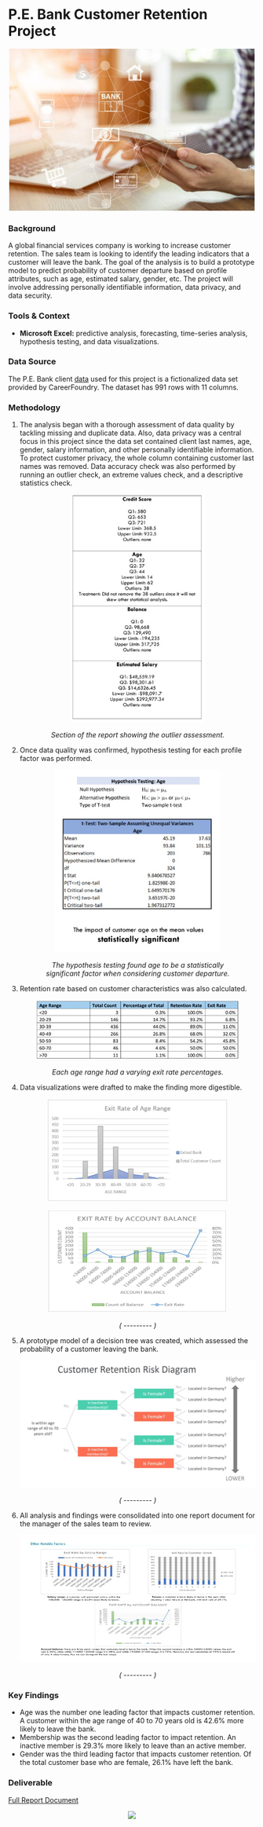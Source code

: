 # P.E. Bank Customer Retention Project

<p align="center">
  <img width="500" height="330" src="Images/banking.jpg"/>
</p>

### Background
A global financial services company is working to increase customer retention. The sales team is looking to identify the leading indicators that a customer will leave the bank. The goal of the analysis is to build a prototype model to predict probability of customer departure based on profile attributes, such as age, estimated salary, gender, etc. The project will involve addressing personally identifiable information, data privacy, and data security. 

### Tools & Context
- **Microsoft Excel:** predictive analysis, forecasting, time-series analysis, hypothesis testing, and data visualizations. 

### Data Source
The P.E. Bank client [data](https://github.com/tiltonneena/PE-Bank-Project/blob/main/Dataset/PEBank_dataset.xlsx) used for this project is a fictionalized data set provided by CareerFoundry. The dataset has 991 rows with 11 columns. 

### Methodology

1.	The analysis began with a thorough assessment of data quality by tackling missing and duplicate data. Also, data privacy was a central focus in this project since the data set contained client last names, age, gender, salary information, and other personally identifiable information. To protect customer privacy, the whole column containing customer last names was removed. Data accuracy check was also performed by running an outlier check, an extreme values check, and  a descriptive statistics check.  

    <p align="center">
      <img width="274" height="465" src="Images/outlier.jpg"/>
    </p>
    <p align="center">
      <em>Section of the report showing the outlier assessment.</em>
    </p>
    
2.	Once data quality was confirmed, hypothesis testing for each profile factor was performed. 

    <p align="center">
      <img width="337" height="373" src="Images/hypothesis.jpg"/>
    </p>
    <p align="center">
      <em>The hypothesis testing found age to be a statistically<br>significant factor when considering customer departure. </em>
    </p>
    
3.	Retention rate based on customer characteristics was also calculated.     

    <p align="center">
      <img width="421" height="122" src="Images/agerange.jpg"/>
    </p>
    <p align="center">
      <em>Each age range had a varying exit rate percentages.</em>
    </p>
    
4.	Data visualizations were drafted to make the finding more digestible. 

    <p align="center">
      <img width="369" height="210" src="Images/dataviz_age.jpg"/>
    </p>
    <p align="center">
      <img width="369" height="210" src="Images/dataviz_salary.jpg"/>
    </p>
    <p align="center">
      <em>( ---------  )</em>
    </p>
    

5.	A prototype model of a decision tree was created, which assessed the probability of a customer leaving the bank.

    <p align="center">
      <img width="480" height="260" src="Images/decisiontree.jpg"/>
    </p>
    <p align="center">
      <em>( ---------  )</em>
    </p>
    
6.	All analysis and findings were consolidated into one report document for the manager of the sales team to review. 
    <p align="center">
      <img width="480" height="260" src="Images/report_pg2.jpg"/>
    </p>
    <p align="center">
      <em>( ---------  )</em>
    </p>
    
### Key Findings
- Age was the number one leading factor that impacts customer retention. A customer within the age range of 40 to 70 years old is 42.6% more likely to leave the bank.
- Membership was the second leading factor to impact retention. An inactive member is 29.3% more likely to leave than an active member.
- Gender was the third leading factor that impacts customer retention. Of the total customer base who are female, 26.1% have left the bank.


### Deliverable

[Full Report Document](https://drive.google.com/file/d/13jXS39TpEYZFVgbemn-oLIMgKqJ3uhxD/view)

<p align="center">
  <img width="" height="" src="Images/.jpg"/>
</p>
